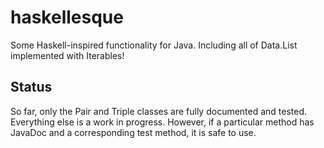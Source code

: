 haskellesque
============

Some Haskell-inspired functionality for Java. Including all of Data.List implemented with Iterables!

Status
----------

So far, only the Pair and Triple classes are fully documented and tested. Everything else is a work in progress.
However, if a particular method has JavaDoc and a corresponding test method, it is safe to use.
